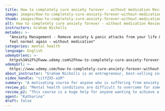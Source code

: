 ```yaml
---
title: How to completely cure anxiety forever - without medication Review
image: images/How-to-completely-cure-anxiety-forever-without-medication-Review.jpeg
thumb: images/How-to-completely-cure-anxiety-forever-without-medication-Review.jpeg
alt: How to completely cure anxiety forever - without medication Review
instructors: Graham Nicholls
metades: >-
  "Anxiety Management - Remove anxiety & panic attacks from your life & start to
  feel normal again - without medication"
categories: mental health
language: English
udemyUrlenc: >-
  https%3A%2F%2Fwww.udemy.com%2Fhow-to-completely-cure-anxiety-forever-without-medication%2F
udemyUrl: >-
  https://www.udemy.com/how-to-completely-cure-anxiety-forever-without-medication/
about_instructor: "Graham Nicholls is an entrepreneur, best-selling instructor, an expert in Human Emotional and Behavioural Psychology and a leader in the area of Strategic Life Coaching and NLP. In the past, Nicholls was diagnosed with anxiety, depression, and stress and he set out to find his way out of those conditions. This led him to Life Coaching and now uses his experiences and lessons in his online lessons to help people to get a better life."
video_handle: "citYZX5-a1M"
summary: "A motivating course for anyone who is suffering from anxiety problems. The valuable insights and knowledgeable instructor of the course motivate the students to overcome their anxiety and achieve a more comfortable life."
review_p1: "Mental health conditions are difficult to overcome for some people and this course serves as a tool for those who are struggling with their anxiety problems. Valuable insights and practical plans are given to the students in this course. The instructor has an excellent method of teaching and very accommodating to his students. He shows that he cares about them and would really love to help them overcome whatever challenges they might be facing by sharing all his experiences in a very passionate way. Students can relate to him since he has faced the same situation as them and now, he shares all his lessons and how he recovered. "
review_p2: "This course is a huge help for anyone wanting to achieve a more comfortable mental health condition and relaxing life by teaching them a different way to view life in a more positive light. The course is good at motivating the students to have a better life by making simple changes like waking up early in the morning to be a more active person. The instructor is knowledgeable about the subject and he shares his knowledge in an interesting manner. He has a very encouraging attitude and very welcoming to his students. The course is concise but very straightforward. This course helps anyone to overcome their anxiety problems by providing them with the motivation and helpful knowledge to move forward."
agent: "Katharina"
draft: false
---
```


